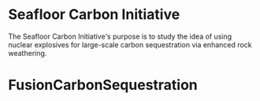 # Seafloor Carbon Initiative

The Seafloor Carbon Initiative's purpose is to study the idea of using nuclear explosives for large-scale carbon sequestration via enhanced rock weathering.
# FusionCarbonSequestration
